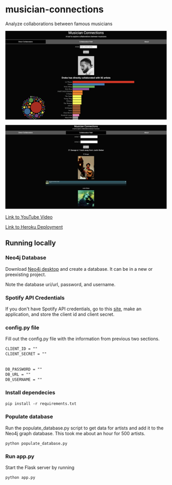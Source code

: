 # musician-connections
Analyze collaborations between famous musicians

<!-- [![Musician-Collaborations](https://img.youtube.com/vi/KpuqFtTYpeQ/0.jpg)](https://www.youtube.com/watch?v=KpuqFtTYpeQ)
 -->



![Direct Collaborations](https://github.com/saahithjanapati/musician-connections/blob/main/screenshot.png?raw=true)

![Collaboration Path](https://github.com/saahithjanapati/musician-connections/blob/main/screenshot2.png?raw=true)

<!-- [https://github.com/saahithjanapati/musician-connections/blob/main/screenshot.png?raw=true]
 -->
[Link to YouTube Video](https://www.youtube.com/watch?v=KpuqFtTYpeQ)

[Link to Heroku Deployment](musician-connections.herokuapp.com/)

## Running locally



### Neo4j Database 
Download [Neo4j desktop](https://neo4j.com/download/) and create a database. It can be in a new or preexisting project.

Note the database uri/url, password, and username. 


### Spotify API Credentials
If you don't have Spotify API credentials, go to this [site](https://developer.spotify.com/dashboard/applications), make an application, and store the client id and client secret.


### config.py file
Fill out the config.py file with the information from previous two sections.
```
CLIENT_ID = ""
CLIENT_SECRET = ""


DB_PASSWORD = ""
DB_URL = ""
DB_USERNAME = ""
```


### Install dependecies
```
pip install -r requirements.txt
```

### Populate database
Run the populate_database.py script to get data for artists and add it to the Neo4j graph database. This took me about an hour for 500 artists.

```
python populate_database.py
```

### Run app.py
Start the Flask server by running
```
python app.py
```


